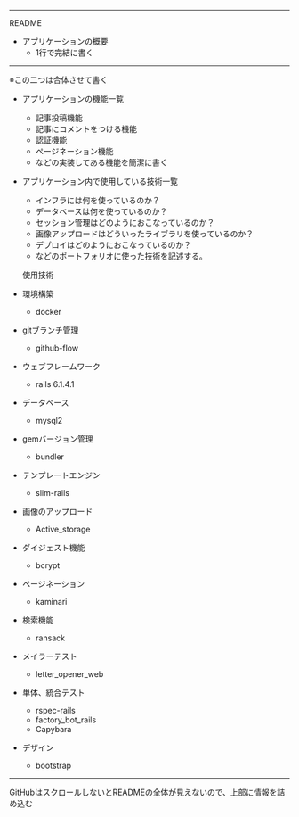 
---

README
- アプリケーションの概要
	- 1行で完結に書く
---
※この二つは合体させて書く

- アプリケーションの機能一覧
	- 記事投稿機能
	- 記事にコメントをつける機能
	- 認証機能
	- ページネーション機能
	- などの実装してある機能を簡潔に書く

- アプリケーション内で使用している技術一覧
	- インフラには何を使っているのか？
	- データベースは何を使っているのか？
	- セッション管理はどのようにおこなっているのか？
	- 画像アップロードはどういったライブラリを使っているのか？
	- デプロイはどのようにおこなっているのか？
	- などのポートフォリオに使った技術を記述する。

  使用技術

- 環境構築
  - docker

- gitブランチ管理
  - github-flow

- ウェブフレームワーク
  - rails 6.1.4.1

- データベース
  - mysql2

- gemバージョン管理
  - bundler

- テンプレートエンジン
  - slim-rails

- 画像のアップロード
  - Active_storage

- ダイジェスト機能
  - bcrypt

- ページネーション
  - kaminari

- 検索機能
  - ransack

- メイラーテスト
  - letter_opener_web

- 単体、統合テスト
  - rspec-rails
  - factory_bot_rails
  - Capybara

- デザイン
  - bootstrap





---
GitHubはスクロールしないとREADMEの全体が見えないので、上部に情報を詰め込む

